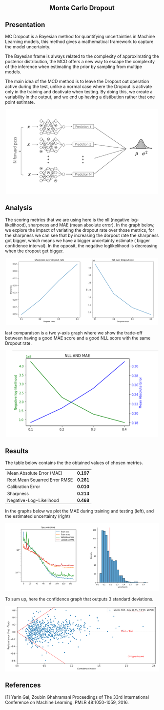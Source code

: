 <div align = 'center'>
    <h2> Monte Carlo Dropout </h2>
</div>

## Presentation
MC Dropout is a Bayesian method for quantifying uncertainties in Machine Learning models, this method gives a mathematical framework to capture the model uncertainty.

The Bayesian frame is always related to the complexity of approximating the posterior distribution, the MCD offers a new way to escape the complexity of the inference when estimating the prior by sampling from multipe models. 

The main idea of the MCD method is to leave the Dropout out operation active during the test, unlike a normal case where the Dropout is activate only in the training and deativate when testing. 
By doing this, we create a variability in the output, and we end up having a distibution rather that one point estimate. 

<div align ='center'>
    <img src="pictures/diagram.PNG" width="500"/>    
</div>

## Analysis

The scoring metrics that we are using here is the nll (negative log-likelihood), sharpness and MAE (mean absolute error). 
In the graph below, we explore the impact of variating the dropout rate over those metrics, for the sharpness we can see that by increasing the dorpout rate the sharpness got bigger, which means we have a bigger uncertainty estimate ( bigger confidence interval). In the opposit, the negative loglikelihood is decreasing when the dropout get bigger.

<div align ='center'>
    <img src="pictures/dr_sh_nll.png" width="500"/>    
</div>

last comparaison is a two y-axis graph where we show the trade-off between having a good MAE score and a good NLL score with the same Dropout rate.

<div align ='center'>
    <img src="pictures/NLLandMAE.PNG" width="500"/>    
</div>

## Results
The table below contains the the obtained values of chosen metrics. 

|  |  |
| ------ | ------: |
| Mean Absolute Error (MAE) |**0.197** |
| Root Mean Squarred Error RMSE| **0.261** |
|Calibration Error |  **0.010** |
| Sharpness | **0.213**|
|Negative-Log-Likelihood | **0.468**|

In the graphs below we plot the MAE during training and testing (left), and the estimated uncertainty (right)
<div align ='center'>
    <img src="pictures/mcd_metrics.PNG" width="600"/>    
</div>

To sum up, here the confidence graph that outputs 3 standard deviations.

<div align ='center'>
    <img src="pictures/coverage.PNG" width="600"/>    
</div>


## References
[1] Yarin Gal, Zoubin Ghahramani Proceedings of The 33rd International Conference on Machine Learning, PMLR 48:1050-1059, 2016. 